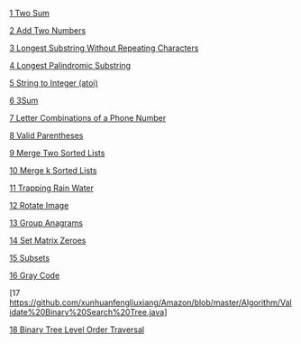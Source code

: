 [1 Two Sum](https://github.com/xunhuanfengliuxiang/Amazon/blob/master/Algorithm/Two%20Sum.java)

[2 Add Two Numbers](https://github.com/xunhuanfengliuxiang/Amazon/blob/master/Algorithm/Add%20Two%20Numbers.java)

[3 Longest Substring Without Repeating Characters](https://github.com/xunhuanfengliuxiang/Amazon/blob/master/Algorithm/Longest%20Substring%20Without%20Repeating%20Characters.java)

[4 Longest Palindromic Substring](https://github.com/xunhuanfengliuxiang/Amazon/blob/master/Algorithm/Longest%20Palindromic%20Substring.java)

[5 String to Integer (atoi)](https://github.com/xunhuanfengliuxiang/Amazon/blob/master/Algorithm/String%20to%20Integer%20(atoi).java)

[6 3Sum](https://github.com/xunhuanfengliuxiang/Amazon/blob/master/Algorithm/3Sum.java)

[7 Letter Combinations of a Phone Number](https://github.com/xunhuanfengliuxiang/Amazon/blob/master/Algorithm/Letter%20Combinations%20of%20a%20Phone%20Number.java)

[8 Valid Parentheses](https://github.com/xunhuanfengliuxiang/Amazon/blob/master/Algorithm/Valid%20Parentheses.java)

[9 Merge Two Sorted Lists](https://github.com/xunhuanfengliuxiang/Amazon/blob/master/Algorithm/Merge%20Two%20Sorted%20Lists.java)

[10 Merge k Sorted Lists](https://github.com/xunhuanfengliuxiang/Amazon/blob/master/Algorithm/Merge%20k%20Sorted%20Lists.java)

[11 Trapping Rain Water](https://github.com/xunhuanfengliuxiang/Amazon/blob/master/Algorithm/Trapping%20Rain%20Water.java)

[12 Rotate Image](https://github.com/xunhuanfengliuxiang/Amazon/blob/master/Algorithm/Rotate%20Image.java)

[13 Group Anagrams](https://github.com/xunhuanfengliuxiang/Amazon/blob/master/Algorithm/Group%20Anagrams.java)

[14 Set Matrix Zeroes](https://github.com/xunhuanfengliuxiang/Amazon/blob/master/Algorithm/Set%20Matrix%20Zeroes.java)

[15 Subsets](https://github.com/xunhuanfengliuxiang/Amazon/blob/master/Algorithm/Subsets.java)

[16 Gray Code](https://github.com/xunhuanfengliuxiang/Amazon/blob/master/Algorithm/Gray%20Code.java)

[17 https://github.com/xunhuanfengliuxiang/Amazon/blob/master/Algorithm/Validate%20Binary%20Search%20Tree.java]

[18 Binary Tree Level Order Traversal](https://github.com/xunhuanfengliuxiang/Amazon/blob/master/Algorithm/Binary%20Tree%20Level%20Order%20Traversal.java)
